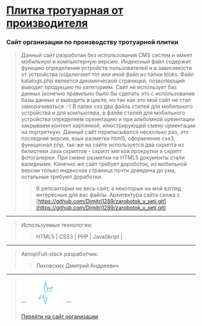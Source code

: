 # [Плитка тротуарная от производителя](https://roza-vetrov.pro) 
### Сайт организации по производству тротуарной плитки
>Данный сайт разработан без использования CMS систем и имеет мобильную и компьютерную версию. Индексный файл содержит функцию определения устройств пользователей
> и в зависимости от устройства подключает тот или иной файл из папки bloks. Файл katalogs.php является динамической страницей, позволяющий выводит продукцию по
>  категориям. Сайт не использует баз данных (конечно правильно было бы сделать это с использование базы данных и выводить в цикле, но так как это мой сайт не стал 
>  заморачиваться :-) В папке css два файла стилей для мобильного устройства и для компьютера, в фалйе стилей для мобильного устройства определяем ореинтацию и при 
>  альбомной ореинтации закрываем контент картинкой, илюстрирующей смену ориентации на портретную. Данный сайт переписывался несколько раз, это последняя версия, 
>  язык разметки html5, оформление css3, функционал php, так-же на сайте используется два скрипта из билиотеки Java скриптов - скрипт мягкой прокрутки и 
>  скрипт фотогалереи. При смене разметки на HTML5 документы стали валидными. Конечно же сайт требует дороботок, из мобильной версии только индексная страница почти 
>  доведена до ума, остальные требуют доработки.
>> В репозитории не весь сайт, а некоторые на мой взгляд интересные для вас файлы. Архитектура сайта схожа с
>>  [https://github.com/Dimitri1289/zarobotok_v_seti.git](https://github.com/Dimitri1289/zarobotok_v_seti.git) 
 ---
 >Используемые технологии:
 >> HTML5 | CSS3 | PHP | JavaSkript |
 ---
 >Автор\Full-stack разработчик:
 >> Лиховских Дмитрий Андреевич
 ---
>''' <img alt="logo" src="logo.png" width="100px" stail="vertical-align:bottom"> ''' <br><br>[Перейти на сайт организации](https://roza-vetrov.pro)


 
